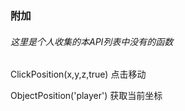 ### 附加

###### 这里是个人收集的本API列表中没有的函数

ClickPosition\(x,y,z,true\)  点击移动

ObjectPosition\('player'\) 获取当前坐标

